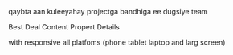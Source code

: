 qaybta aan kuleeyahay projectga bandhiga ee dugsiye team

Best Deal
Content 
Propert Details


with responsive all platfoms (phone tablet laptop and larg screen)
